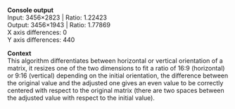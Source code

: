 <p align="left">
  <strong>Console output</strong>
  <br/>
  Input:  3456×2823 | Ratio: 1.22423
  <br/>
  Output: 3456×1943 | Ratio: 1.77869
  <br/>
  X axis differences: 0
  <br/>
  Y axis differences: 440
</p>

<p align="left">
  <strong>Context</strong>
  <br/>
  This algorithm differentiates between horizontal or vertical orientation of a matrix, it resizes one of the two dimensions to fit a ratio of 16:9 (horizontal) or 9:16 (vertical) depending on the initial orientation, the difference between the original value and the adjusted one gives an even value to be correctly centered with respect to the original matrix (there are two spaces between the adjusted value with respect to the initial value).
</p>
